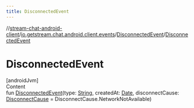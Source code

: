 ```yaml
---
title: DisconnectedEvent
---
```

//[stream-chat-android-client](../../../index.md)/[io.getstream.chat.android.client.events](../index.md)/[DisconnectedEvent](index.md)/[DisconnectedEvent](DisconnectedEvent.md)



# DisconnectedEvent  
[androidJvm]  
Content  
fun [DisconnectedEvent](DisconnectedEvent.md)(type: [String](https://kotlinlang.org/api/latest/jvm/stdlib/kotlin/-string/index.html), createdAt: [Date](https://developer.android.com/reference/kotlin/java/util/Date.html), disconnectCause: [DisconnectCause](../../io.getstream.chat.android.client.clientstate/DisconnectCause/index.md) = DisconnectCause.NetworkNotAvailable)  



